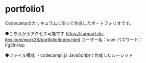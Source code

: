 # portfolio1
Codecampのカリキュラムに沿って作成したポートフォリオです。

●こちらからアクセス可能です
https://support.dc-itex.com/work26/portfolio/index.html
ユーザー名：user
パスワード：Fg3!nHxp

●ファイル構成
 ・codecamp_js
    JavaScriptで作成したルーレット
